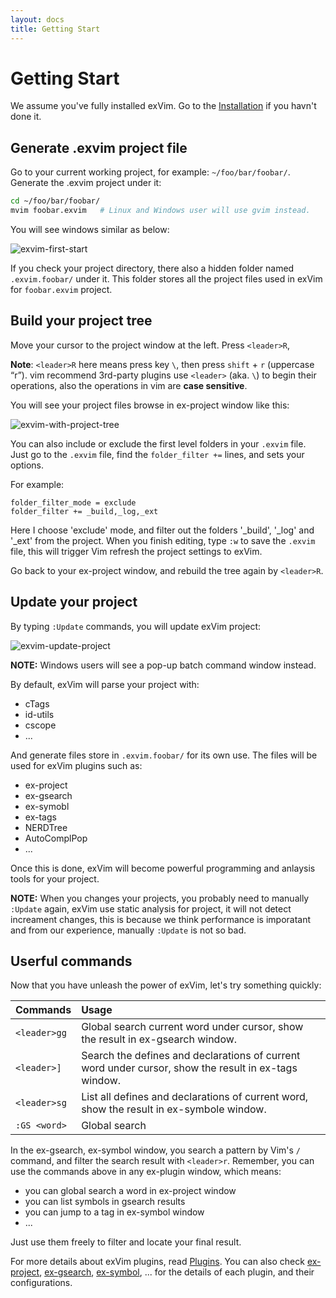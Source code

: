 ```yaml
---
layout: docs
title: Getting Start
---
```


# Getting Start

We assume you've fully installed exVim. Go to the [Installation]({{site.baseurl}}docs/install) 
if you havn't done it.

## Generate .exvim project file

Go to your current working project, for example: `~/foo/bar/foobar/`. Generate the .exvim
project under it:

```bash
cd ~/foo/bar/foobar/
mvim foobar.exvim   # Linux and Windows user will use gvim instead. 
```

You will see windows similar as below:

![exvim-first-start]({{site.baseurl}}docs/images/exvim-first-start.png)

If you check your project directory, there also a hidden folder named `.exvim.foobar/`
under it. This folder stores all the project files used in exVim for `foobar.exvim` project.

## Build your project tree

Move your cursor to the project window at the left. Press `<leader>R`,

**Note**: `<leader>R` here means press key `\`, then press `shift` + `r` (uppercase “r”). 
vim recommend 3rd-party plugins use `<leader>` (aka. `\`) to begin their operations, 
also the operations in vim are **case sensitive**.

You will see your project files browse in ex-project window like this:

![exvim-with-project-tree]({{site.baseurl}}docs/images/exvim-with-project-tree.png)

You can also include or exclude the first level folders in your `.exvim` file. Just go to the 
`.exvim` file, find the `folder_filter +=` lines, and sets your options. 

For example:

```
folder_filter_mode = exclude
folder_filter += _build,_log,_ext
```

Here I choose 'exclude' mode, and filter out the folders '\_build', '\_log' 
and '\_ext' from the project. When you finish editing, type `:w` to save the `.exvim` file,
this will trigger Vim refresh the project settings to exVim. 

Go back to your ex-project window, and rebuild the tree again by `<leader>R`. 

## Update your project

By typing `:Update` commands, you will update exVim project: 

![exvim-update-project]({{site.baseurl}}docs/images/exvim-update-project.png)

**NOTE:** Windows users will see a pop-up batch command window instead.

By default, exVim will parse your project with:

- cTags
- id-utils
- cscope
- ...

And generate files store in `.exvim.foobar/` for its own use. The files will be used for 
exVim plugins such as:

- ex-project
- ex-gsearch
- ex-symobl
- ex-tags
- NERDTree
- AutoComplPop
- ...

Once this is done, exVim will become powerful programming and anlaysis tools for your project. 

**NOTE:** When you changes your projects, you probably need to manually `:Update` again, exVim
use static analysis for project, it will not detect increament changes, this is because we think
performance is imporatant and from our experience, manually `:Update` is not so bad.

## Userful commands

Now that you have unleash the power of exVim, let's try something quickly:

| Commands         | Usage                                                                                                |
| :--------------- | :--------------------------------------------------------------------------------------------------- |
| `<leader>gg`     | Global search current word under cursor, show the result in ex-gsearch window.                       |
| `<leader>]`      | Search the defines and declarations of current word under cursor, show the result in ex-tags window. |
| `<leader>sg`     | List all defines and declarations of current word, show the result in ex-symbole window.             |
| `:GS <word>`     | Global search <word>                                                                                 |

In the ex-gsearch, ex-symbol window, you search a pattern by Vim's `/` command, and filter the search result with `<leader>r`.
Remember, you can use the commands above in any ex-plugin window, which means:

- you can global search a word in ex-project window 
- you can list symbols in gsearch results
- you can jump to a tag in ex-symbol window
- ...

Just use them freely to filter and locate your final result.

For more details about exVim plugins, read [Plugins]({{site.baseurl}}docs/plugins).
You can also check 
[ex-project](https://github.com/exvim/ex-project), 
[ex-gsearch](https://github.com/exvim/ex-gsearch),
[ex-symbol](https://github.com/exvim/ex-symbol),
... for the details of each plugin, and their configurations.
